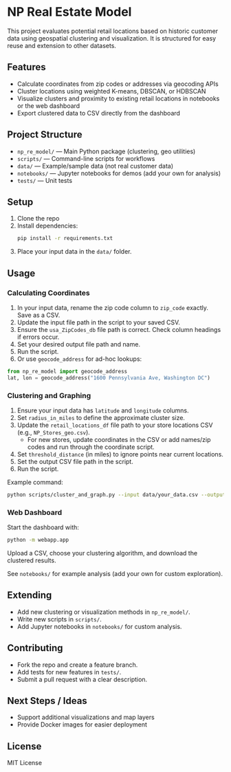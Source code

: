 # NP Real Estate Model

This project evaluates potential retail locations based on historic customer data using geospatial clustering and visualization. It is structured for easy reuse and extension to other datasets.

## Features
- Calculate coordinates from zip codes or addresses via geocoding APIs
- Cluster locations using weighted K-means, DBSCAN, or HDBSCAN
- Visualize clusters and proximity to existing retail locations in notebooks or the web dashboard
- Export clustered data to CSV directly from the dashboard

## Project Structure

- `np_re_model/` — Main Python package (clustering, geo utilities)
- `scripts/` — Command-line scripts for workflows
- `data/` — Example/sample data (not real customer data)
- `notebooks/` — Jupyter notebooks for demos (add your own for analysis)
- `tests/` — Unit tests

## Setup

1. Clone the repo
2. Install dependencies:
   ```bash
   pip install -r requirements.txt
   ```
3. Place your input data in the `data/` folder.

## Usage

### Calculating Coordinates
1. In your input data, rename the zip code column to `zip_code` exactly. Save as a CSV.
2. Update the input file path in the script to your saved CSV.
3. Ensure the `usa_ZipCodes_db` file path is correct. Check column headings if errors occur.
4. Set your desired output file path and name.
5. Run the script.
6. Or use `geocode_address` for ad-hoc lookups:
```python
from np_re_model import geocode_address
lat, lon = geocode_address("1600 Pennsylvania Ave, Washington DC")
```

### Clustering and Graphing
1. Ensure your input data has `latitude` and `longitude` columns.
2. Set `radius_in_miles` to define the approximate cluster size.
3. Update the `retail_locations_df` file path to your store locations CSV (e.g., `NP_Stores_geo.csv`).
   - For new stores, update coordinates in the CSV or add names/zip codes and run through the coordinate script.
4. Set `threshold_distance` (in miles) to ignore points near current locations.
5. Set the output CSV file path in the script.
6. Run the script.

Example command:
```bash
python scripts/cluster_and_graph.py --input data/your_data.csv --output data/output.csv --radius 0.5 --threshold 30
```

### Web Dashboard
Start the dashboard with:
```bash
python -m webapp.app
```
Upload a CSV, choose your clustering algorithm, and download the clustered results.

See `notebooks/` for example analysis (add your own for custom exploration).

## Extending
- Add new clustering or visualization methods in `np_re_model/`.
- Write new scripts in `scripts/`.
- Add Jupyter notebooks in `notebooks/` for custom analysis.

## Contributing
- Fork the repo and create a feature branch.
- Add tests for new features in `tests/`.
- Submit a pull request with a clear description.

## Next Steps / Ideas
- Support additional visualizations and map layers
- Provide Docker images for easier deployment

## License
MIT License
